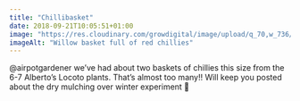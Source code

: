 ```yaml
---
title: "Chillibasket"
date: 2018-09-21T10:05:51+01:00
image: "https://res.cloudinary.com/growdigital/image/upload/q_70,w_736/v1544353600/chilllies-44722319261.jpg"
imageAlt: "Willow basket full of red chillies"
---
```


@airpotgardener we’ve had about two baskets of chillies this size from the 6-7 Alberto’s Locoto plants. That’s almost too many!! Will keep you posted about the dry mulching over winter experiment 🙂
